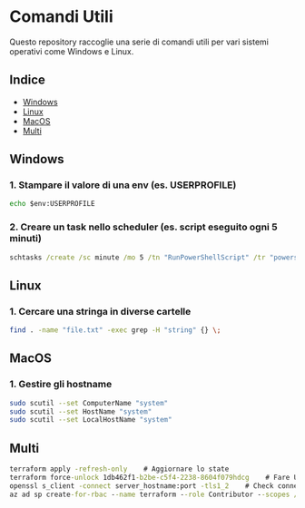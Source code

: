 # Comandi Utili

Questo repository raccoglie una serie di comandi utili per vari sistemi operativi come Windows e Linux.

## Indice

- [Windows](#windows)
- [Linux](#linux)
- [MacOS](#macos)
- [Multi](#multi)

## Windows

### 1. Stampare il valore di una env (es. USERPROFILE)
```cmd
echo $env:USERPROFILE
```

### 2. Creare un task nello scheduler (es. script eseguito ogni 5 minuti)
```cmd
schtasks /create /sc minute /mo 5 /tn "RunPowerShellScript" /tr "powershell.exe -File %USERPROFILE%\scripts\your_script.ps1" /f
```

## Linux

### 1. Cercare una stringa in diverse cartelle
```bash
find . -name "file.txt" -exec grep -H "string" {} \;
```


## MacOS

### 1. Gestire gli hostname
```bash
sudo scutil --set ComputerName "system"
sudo scutil --set HostName "system"
sudo scutil --set LocalHostName "system"
```

## Multi

```cmd
terraform apply -refresh-only    # Aggiornare lo state
terraform force-unlock 1db462f1-b2be-c5f4-2238-8604f079hdcg    # Fare Unlock di uno stato
openssl s_client -connect server_hostname:port -tls1_2    # Check connettività TLS
az ad sp create-for-rbac --name terraform --role Contributor --scopes /subscriptions/<subscription_id>    # Crea un Service Principal
```

